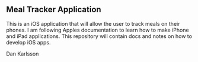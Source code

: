 Meal Tracker Application
-----

This is an iOS application that will allow the user to track meals on their phones. I am following Apples documentation to learn how to make iPhone and iPad applications. This repository will contain docs and notes on how to develop iOS apps.

Dan Karlsson
